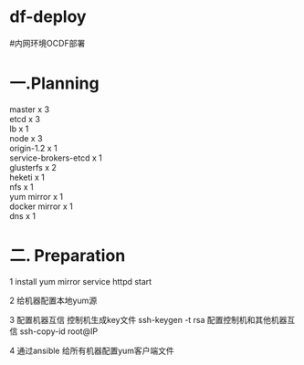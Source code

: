 # df-deploy
#内网环境OCDF部署
# 一.Planning
master x 3   
etcd x 3    
lb x 1    
node x 3  
origin-1.2 x 1    
service-brokers-etcd x 1    
glusterfs x 2    
heketi x 1    
nfs x 1    
yum mirror x 1    
docker mirror x 1    
dns x 1     


# 二. Preparation
    
1 install yum mirror
  service httpd start    
     
  2 给机器配置本地yum源
     
     
  3 配置机器互信
     控制机生成key文件 ssh-keygen -t rsa
     配置控制机和其他机器互信  ssh-copy-id root@IP

  4 通过ansible 给所有机器配置yum客户端文件
